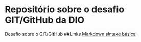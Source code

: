 # Repositório sobre o desafio GIT/GitHub da DIO
Desafio sobre o GIT/GitHub
##Links
[Markdown sintaxe básica](https://www.markdownguide.org/basic-syntax/)
